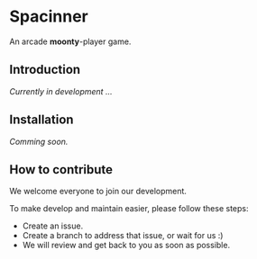 # Spacinner

An arcade __moonty__-player game.

## Introduction

_Currently in development ..._

## Installation

_Comming soon._

## How to contribute

We welcome everyone to join our development.

To make develop and maintain easier, please follow these steps:
 * Create an issue.
 * Create a branch to address that issue, or wait for us :)
 * We will review and get back to you as soon as possible.
